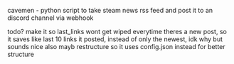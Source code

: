 cavemen - python script to take steam news rss feed and post it to an discord channel via webhook


todo?
make it so last_links wont get wiped everytime theres a new post, so it saves like last 10 links it posted, instead of only the newest, idk why but sounds nice
also mayb restructure so it uses config.json instead for better structure
